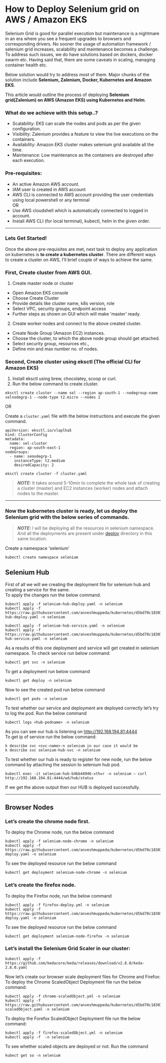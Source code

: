 # How to Deploy Selenium grid on AWS / Amazon EKS 
  Selenium Grid is good for parallel execution but maintenance is a nightmare in an era where you see a frequent upgrades to browsers and corresponding drivers. No sooner the usage of automation framework / selenium grid increases, scalability and maintenance becomes a challenge. To address such issues, we do have solutions based on dockers, docker swarm etc. Having said that, there are some caveats in scaling, managing container health etc.

Below solution would try to address most of them. Major chunks of the solution include **Selenium, Zalenium, Docker, Kubernetes and Amazon EKS**.

This article would outline the process of deploying **Selenium grid(Zalenium) on AWS (Amazon EKS) using Kubernetes and Helm**.

### What do we achieve with this setup..?
- Scalability: EKS can scale the nodes and pods as per the given configuration.
- Visibility: Zalenium provides a feature to view the live executions on the containers.
- Availability: Amazon EKS cluster makes selenium grid available all the time.
- Maintenance: Low maintenance as the containers are destroyed after each execution.
### Pre-requisites:
- An active Amazon AWS account.
- IAM user is created in AWS account
- AWS CLI is connected to AWS account providing the user credentials using local powershell or any terminal  
                                                            OR
- Use AWS cloudshell which is automatically connected to logged in account.
- Install AWS CLI (for local terminal), kubectl, helm in the given order.
---
### Lets Get Started!
Once the above pre-requisites are met, next task to deploy any application on kubernetes is **to create a kubernetes cluster**. There are different ways to create a cluster on AWS, I'll brief couple of ways to achieve the same.

### First, Create cluster from AWS GUI.

1. Create master node or cluster 
  - Open Amazon EKS console
  - Choose Create Cluster
  - Provide details like cluster name, k8s version, role
  - Select VPC, security groups, endpoint access
  - Further steps as shown on GUI which will make 'master' ready.
2. Create worker nodes and connect to the above created cluster.
- Create Node Group (Amazon EC2) instances.
- Choose the cluster, to which the above node group should get attached.
- Select security group, resources etc.,
- Define min and max number no. of nodes.

### Second, Create cluster using eksctl (The official CLI for Amazon EKS)
1. Install eksctl using brew, chocolatey, scoop or curl.
2. Run the below command to create cluster.

```eksctl create cluster --name sel --region ap-south-1 --nodegroup-name selnodegrp-1 --node-type t2.micro --nodes 2```  
  
OR  
  
Create a `cluster.yaml` file with the below instructions and execute the given command.
```
apiVersion: eksctl.io/vlaplha5
kind: ClusterConfig
metadata:
  name: sel-cluster
  region: ap-south-east-1
nodeGroups:
  - name: senodegrp-1
    instanceType: t2.medium
    desiredCapacity: 2
```
```eksctl create cluster -f cluster.yaml```


> **_NOTE:_**  It takes around 5-10min to complete the whole task of creating a cluster (master) and EC2 instances (worker) nodes and attach nodes to the master.

---
### Now the kubernetes cluster is ready, let us deploy the Selenium grid with the below series of commands.

> **_NOTE:_**  I will be deploying all the resources in selenium namespace. 
> And all the deployments are present under [deploy](https://github.com/anveshmuppeda/kubernetes/tree/main/keda/seleniumgrid/deployments) directory in this same location.   

Create a namespace 'selenium'
```
kubectl create namespace selenium
```

## Selenium Hub 

First of all we will we creating the deployment file for selenium hub and creating a service for the same.  
To apply the changes run the below command.  
```
kubectl apply -f selenium-hub-deploy.yaml -n selenium
kubectl apply -f https://raw.githubusercontent.com/anveshmuppeda/kubernetes/d5bd70c183010e222eda6590da76f6948a12a36f/keda/seleniumgrid/deployments/selenium-hub-deploy.yaml -n selenium
```
```
kubectl apply -f selenium-hub-service.yaml -n selenium
kubectl apply -f https://raw.githubusercontent.com/anveshmuppeda/kubernetes/d5bd70c183010e222eda6590da76f6948a12a36f/keda/seleniumgrid/deployments/selenium-hub-service.yaml -n selenium
```  
As a results of this one deployment and service will get created in selenium namespace. To check service run below command:  
```
kubectl get svc -n selenium
```  
To get a deployment run below command   
```
kubectl get deploy -n selenium
```
Now to see the created pod run below command  
```
kubectl get pods -n selenium
```  
To test whether our service and deployment are deployed correctly let’s try to log the pod. Run the below command
```
kubectl logs <hub-podname> -n selenium
```  
As you can see our hub is listening on http://192.168.194.81:4444  
To get ip of service run the below command: 
```
k describe svc <svc-name>-n selenium in our case it would be
k describe svc selenium-hub-svc -n selenium
```
To test whether our hub is ready to register for new node, run the below command by attaching the session to selenium hub pod.
```
kubectl exec -it selenium-hub-b4bb44946-xthvr -n selenium — curl http://192.168.194.81:4444/wd/hub/status
```

If we get the above output then our HUB is deployed successfully.  

---
## Browser Nodes
### Let’s create the chrome node first.

To deploy the Chrome node, run the below command
```
kubectl apply -f selenium-node-chrome -n selenium
kubectl apply -f https://raw.githubusercontent.com/anveshmuppeda/kubernetes/d5bd70c183010e222eda6590da76f6948a12a36f/keda/seleniumgrid/deployments/chrome-deploy.yaml -n selenium
```
To see the deployed resource run the below command
```
kubectl get deployment selenium-node-chrome -n selenium
```
### Let’s create the firefox node.

To deploy the Firefox node, run the below command
```
kubectl apply -f firefox-deploy.yml -n selenium  
kubectl apply -f https://raw.githubusercontent.com/anveshmuppeda/kubernetes/d5bd70c183010e222eda6590da76f6948a12a36f/keda/seleniumgrid/deployments/firefox-deploy.yaml -n selenium
```
To see the deployed resource run the below command
```
kubectl get deployment selenium-node-firefox -n selenium
```
### Let’s install the Selenium Grid Scaler in our cluster:  
```
kubectl apply -f https://github.com/kedacore/keda/releases/download/v2.8.0/keda-2.8.0.yaml
```
Now let’s create our browser scale deployment files for Chrome and Firefox: 
To deploy the Chrome ScaledObject Deployment file run the below command:
```
kubectl apply -f chrome-scaledObject.yml -n selenium
kubectl apply -f https://raw.githubusercontent.com/anveshmuppeda/kubernetes/d5bd70c183010e222eda6590da76f6948a12a36f/keda/seleniumgrid/deployments/chorme-scaledObject.yaml -n selenium
```   
To deploy the Forefox ScaledObject Deployment file run the below command:
```
kubectl apply -f firefox-scaledObject.yml -n selenium
kubectl apply -f  -n selenium
```   
To see whether scaled objects are deployed or not. Run the command
```
kubect get so -n selenium
```
